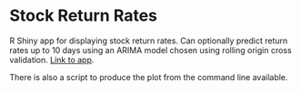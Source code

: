 # Stock Return Rates
R Shiny app for displaying stock return rates. Can optionally predict return
rates up to 10 days using an ARIMA model chosen using rolling origin cross
validation.
[Link to app](https://dslaw.shinyapps.io/Stocks-return-rate/).

There is also a script to produce the plot from the command line available.

